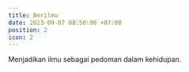 ```yaml
---
title: Berilmu
date: 2023-09-07 08:50:00 +07:00
position: 2
icon: 2
---
```

Menjadikan ilmu sebagai pedoman dalam kehidupan.